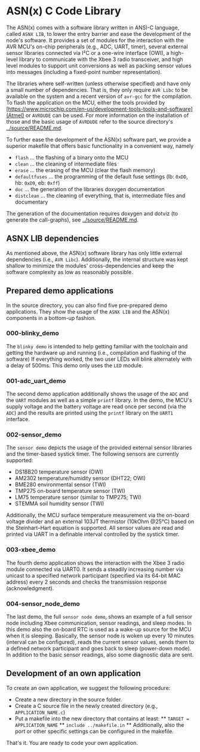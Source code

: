 # ASN(x) C Code Library #

The ASN(x) comes with a software library written in ANSI-C language, called `ASNX LIB`, to lower the entry barrier and ease the development of the node's software.
It provides a set of modules for the interaction with the AVR MCU's on-chip peripherals (e.g., ADC, UART, timer), several external sensor libraries connected via I²C or a one-wire interface (OWI), a high-level library to communicate with the Xbee 3 radio transceiver, and high level modules to support unit conversions as well as packing sensor values into messages (including a fixed-point number representation).

The libraries where self-written (unless otherwise specified) and have only a small number of dependencies.
That is, they only require `AVR Libc` to be available on the system and a recent version of `avr-gcc` for the compilation.
To flash the application on the MCU, either the tools provided by [https://www.microchip.com/en-us/development-tools-tools-and-software](Atmel) or `AVRDUDE` can be used.
For more information on the installation of those and the basic usage of `AVRDUDE` refer to the source directory's [../source/README.md](README).

To further ease the development of the ASN(x) software part, we provide a superior makefile that offers basic functionality in a convenient way, namely
* `flash` ... the flashing of a binary onto the MCU
* `clean` ... the cleaning of intermediate files
* `erase` ... the erasing of the MCU (clear the flash memory)
* `defaultfuses` ... the programming of the default fuse settings (lb: `0xDD`, hb: `0xD9`, eb: `0xff`)
* `doc` ... the generation of the libraries doxygen documentation
* `distclean` ... the cleaning of everything, that is, intermediate files and documentary

The generation of the documentation requires doxygen and dotviz (to generate the call-graphs), see [../source/README.md](README).


## ASNX LIB dependencies ##

As mentioned above, the ASN(x) software library has only little external dependencies (i.e., `AVR Libc`).
Additionally, the internal structure was kept shallow to minimize the modules' cross-dependencies and keep the software complexity as low as reasonably possible.


## Prepared demo applications ##

In the source directory, you can also find five pre-prepared demo applications.
They show the usage of the `ASNX LIB` and the ASN(x) components in a bottom-up fashion.

### 000-blinky_demo ###

The `blinky demo` is intended to help getting familiar with the toolchain and getting the hardware up and running (i.e., compilation and flashing of the software)
If everything worked, the two user LEDs will blink alternately with a delay of 500ms.
This demo only uses the `LED` module.

### 001-adc_uart_demo ###

The second demo application additionally shows the usage of the `ADC` and the `UART` modules as well as a simple `printf` library.
In the demo, the MCU's supply voltage and the battery voltage are read once per second (via the `ADC`) and the results are printed using the `printf` library on the `UART1` interface.

### 002-sensor_demo ###

The `sensor demo` depicts the usage of the provided external sensor libraries and the timer-based systick timer.
The following sensors are currently supported:
* DS18B20 temperature sensor (OWI)
* AM2302 temperature/humidity sensor (DHT22; OWI)
* BME280 environmental sensor (TWI)
* TMP275 on-board temperature sensor (TWI)
* LM75 temperature sensor (similar to TMP275; TWI)
* STEMMA soil humidity sensor (TWI)

Additionally, the MCU surface temperature measurement via the on-board voltage divider and an external 103JT thermistor (10kOhm @25°C) based on the Steinhart–Hart equation is supported.
All sensor values are read and printed via UART in a definable interval controlled by the systick timer.


### 003-xbee_demo ###

The fourth demo application shows the interaction with the Xbee 3 radio module connected via UART0.
It sends a steadily increasing number via unicast to a specified network participant (specified via its 64-bit MAC address) every 2 seconds and checks the transmission response (acknowledgment).


### 004-sensor_node_demo ###

The last demo, the full `sensor node demo`, shows an example of a full sensor node including Xbee communication, sensor readings, and sleep modes.
In this demo also the on-board RTC is used as a wake-up source for the MCU when it is sleeping.
Basically, the sensor node is woken up every 10 minutes (interval can be configured), reads the current sensor values, sends them to a defined network participant and goes back to sleep (power-down mode).
In addition to the basic sensor readings, also some diagnostic data are sent.


## Development of an own application ##

To create an own application, we suggest the following procedure:
* Create a new directory in the source folder.
* Create a C source file in the newly created directory (e.g., `APPLICATION_NAME.c`)
* Put a makefile into the new directory that contains at least:
** `TARGET = APPLICATION_NAME`
** `include ../makefile.in`
** Additionally, also the port or other specific settings can be configured in the makefile.

That's it.
You are ready to code your own application.

